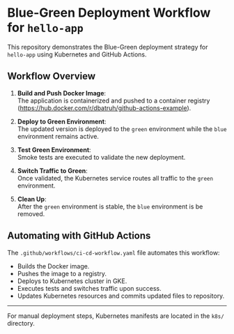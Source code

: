 # Blue-Green Deployment Workflow for `hello-app`

This repository demonstrates the Blue-Green deployment strategy for `hello-app` using Kubernetes and GitHub Actions.

## Workflow Overview

1. **Build and Push Docker Image**:  
   The application is containerized and pushed to a container registry (https://hub.docker.com/r/dbatruh/github-actions-example).

2. **Deploy to Green Environment**:  
   The updated version is deployed to the `green` environment while the `blue` environment remains active.

3. **Test Green Environment**:  
   Smoke tests are executed to validate the new deployment.

4. **Switch Traffic to Green**:  
   Once validated, the Kubernetes service routes all traffic to the `green` environment.

5. **Clean Up**:  
   After the `green` environment is stable, the `blue` environment is be removed.

## Automating with GitHub Actions

The `.github/workflows/ci-cd-workflow.yaml` file automates this workflow:
- Builds the Docker image.
- Pushes the image to a registry.
- Deploys to Kubernetes cluster in GKE.
- Executes tests and switches traffic upon success.
- Updates Kubernetes resources and commits updated files to repository.

---

For manual deployment steps, Kubernetes manifests are located in the `k8s/` directory.

